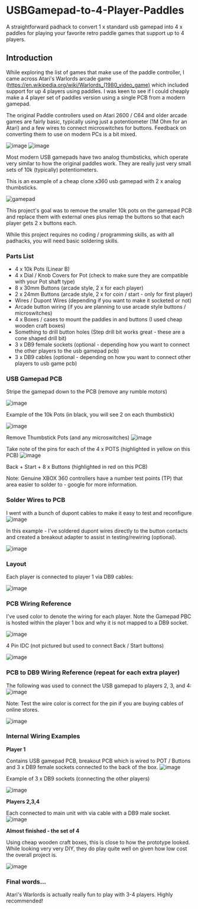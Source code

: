 # USBGamepad-to-4-Player-Paddles
A straightforward padhack to convert 1 x standard usb gamepad into 4 x paddles for playing your favorite retro paddle games that support up to 4 players.    


## Introduction
While exploring the list of games that make use of the paddle controller, I came across Atari's Warlords arcade game (https://en.wikipedia.org/wiki/Warlords_(1980_video_game) which included support for up 4 players using paddles.   I was keen to see if I could cheaply make a 4 player set of paddles version using a single PCB from a modern gamepad.

The original Paddle controllers used on Atari 2600 / C64 and older arcade games are fairly basic, typically using just a potentiometer (1M Ohm for an Atari) and a few wires to connect microswitches for buttons.   Feedback on converting them to use on modern PCs is a bit mixed.

![image](https://github.com/user-attachments/assets/f275eff4-ab17-409e-a38b-a51df1fd880c)
![image](https://github.com/user-attachments/assets/28b7070e-184c-4c70-a7d6-4d0b61cfb6fd)

Most modern USB gamepads have two analog thumbsticks, which operate very similar to how the original paddles work.
They are really just very small sets of 10k (typically) potentiometers.    

This is an example of a cheap clone x360 usb gamepad with 2 x analog thumbsticks.

![gamepad](https://github.com/user-attachments/assets/7812755b-dbbf-46f4-8c40-d8dd1fe98534)


This project's goal was to remove the smaller 10k pots on the gamepad PCB and replace them with external ones plus remap the buttons so that each player gets 2 x buttons each.

While this project requires no coding / programming skills, as with all padhacks, you will need basic soldering skills.


### Parts List
- 4 x 10k Pots (Linear B)
- 4 x Dial / Knob Covers for Pot (check to make sure they are compatible with your Pot shaft type) 
- 8 x 30mm Buttons (arcade style, 2 x for each player)
- 2 x 24mm Buttons (arcade style, 2 x for coin / start - only for first player) 
- Wires / Dupont Wires (depending if you want to make it socketed or not)
- Arcade button wiring (if you are planning to use arcade style buttons / microswitches)
- 4 x Boxes / cases to mount the paddles in and buttons (I used cheap wooden craft boxes)
- Something to drill button holes (Step drill bit works great - these are a cone shaped drill bit)
- 3 x DB9 female sockets (optional - depending how you want to connect the other players to the usb gamepad pcb)
- 3 x DB9 cables (optional - depending on how you want to connect other players to usb game pcb) 


### USB Gamepad PCB
Stripe the gamepad down to the PCB (remove any rumble motors)

![image](https://github.com/user-attachments/assets/a1310436-6ceb-4a4d-8d7d-5c231bb7f174)

Example of the 10k Pots (in black, you will see 2 on each thumbstick)

![image](https://github.com/user-attachments/assets/f925e5f3-0545-440f-a778-bde97b992f13)


Remove Thumbstick Pots (and any microswitches)
![image](https://github.com/user-attachments/assets/41e85c84-15d2-49db-8a52-da2072fe394f)


Take note of the pins for each of the 4 x POTS  (highlighted in yellow on this PCB)
![image](https://github.com/user-attachments/assets/878bf533-9596-4c44-b412-a75ac3f0393a)

Back + Start + 8 x Buttons (highlighted in red on this PCB)

Note: Genuine XBOX 360 controllers have a number test points (TP) that area easier to solder to - google for more information. 


### Solder Wires to PCB
I went with a bunch of dupont cables to make it easy to test and reconfigure
![image](https://github.com/user-attachments/assets/e13870c4-4bc2-4669-b48b-59eba8b49e52)


In this example - I've soldered dupont wires directly to the button contacts and created a breakout adapter to assist in testing/rewiring (optional).

![image](https://github.com/user-attachments/assets/6c7ffbcd-4ec4-47fe-ad96-d3bcd6285366)

### Layout
Each player is connected to player 1 via DB9 cables:

![image](https://github.com/user-attachments/assets/b6fe9b1b-d080-4eba-9c23-1b4083666936)


### PCB Wiring Reference
I've used color to denote the wiring for each player.  Note the Gamepad PBC is hosted within the player 1 box and why it is not mapped to a DB9 socket.

![image](https://github.com/user-attachments/assets/c14e3714-6d4b-421a-a293-dc0b4c8d5513)

4 Pin IDC (not pictured but used to connect Back / Start buttons)

![image](https://github.com/user-attachments/assets/fffe3336-5711-4a61-a5b4-2859a554a996)


### PCB to DB9 Wiring Reference (repeat for each extra player)
The following was used to connect the USB gamepad to  players 2, 3, and 4:
![image](https://github.com/user-attachments/assets/1bd42633-72ac-45e6-b006-800ea3996e76)

Note: Test the wire color is correct for the pin if you are buying cables of online stores.

![image](https://github.com/user-attachments/assets/698fc31b-3f8f-4131-9120-c6c1972bfd39)




### Internal Wiring Examples
**Player 1** 

Contains USB gamepad PCB, breakout PCB which is wired to POT / Buttons and  3 x DB9 female sockets connected to the back of the box.
![image](https://github.com/user-attachments/assets/8df0316b-44b8-4eb6-8eeb-79459e532359)

Example of 3 x DB9 sockets (connecting the other players)

![image](https://github.com/user-attachments/assets/082f370c-e72d-4b1e-a855-90718c46cbdb)


**Players 2,3,4**

Each connected to main unit with via cable with a DB9 male socket.
![image](https://github.com/user-attachments/assets/d6c8fcea-5841-4456-88b1-43a8c9c55da2)


**Almost finished - the set of 4**

Using cheap wooden craft boxes, this is close to how the prototype looked.   While looking very very DIY, they do play quite well on given how low cost the overall project is.   

![image](https://github.com/user-attachments/assets/bf06488a-c50a-4c89-a1a8-07d9a5809f51)


### Final words...
Atari's Warlords is actually really fun to play with 3-4 players.   Highly recommended!
